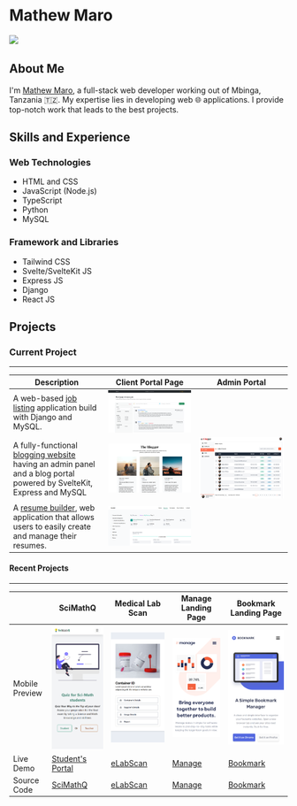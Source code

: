 # Mathew Maro

![](./images/js-deeloper.png)

## About Me

I'm [Mathew Maro](https://github.com/theomaro/theo), a full-stack web developer working out of Mbinga, Tanzania 🇹🇿. My expertise lies in developing web 🌐 applications. I provide top-notch work that leads to the best projects.

## Skills and Experience

### Web Technologies

- HTML and CSS
- JavaScript (Node.js)
- TypeScript
- Python
- MySQL

### Framework and Libraries

- Tailwind CSS
- Svelte/SvelteKit JS
- Express JS
- Django
- React JS

## Projects

### Current Project

---

| Description                                                                                                         | Client Portal Page                       | Admin Portal                            |
| ------------------------------------------------------------------------------------------------------------------- | ---------------------------------------- | --------------------------------------- |
| A web-based [job listing](https://github.com/theomaro/job-listings) application build with Django and MySQL.                                                    | ![](./images/projects/jobs-listings.png)  |                                         |
| A fully-functional [blogging website](https://github.com/theomaro/blog-admin-panel) having an admin panel and a blog portal powered by SvelteKit, Express and MySQL | ![](./images/projects/client-portal.png) | ![](./images/projects/admin-portal.png) |
|A [resume builder](https://github.com/theomaro/resume-builder), web application that allows users to easily create and manage their resumes.|![](./images/projects/personalinfo.png)||

#### Recent Projects

---

|                | SciMathQ                                                 | Medical Lab Scan                                          | Manage Landing Page                                        | Bookmark Landing Page                                          |
| -------------- | -------------------------------------------------------- | --------------------------------------------------------- | ---------------------------------------------------------- | -------------------------------------------------------------- |
| Mobile Preview | ![Student's Portal](./images/projects/sci-math-quiz.png) | ![](./images/projects/medical-lab-scan.png)               | ![](./images/projects/manage.png)                          | ![](./images/projects/bookmark.png)                            |
| Live Demo      | [Student's Portal](https://sci-math-quiz.vercel.app/)    | [eLabScan](https://theomaro.github.io/medical-lab-scan/)  | [Manage](https://theomaro.github.io/manage-landing-page/)  | [Bookmark](https://the-bookmark-landing-page.netlify.app/)     |
| Source Code    | [SciMathQ](https://github.com/theomaro/sci-math-quiz/)   | [eLabScan](https://github.com/theomaro/medical-lab-scan/) | [Manage](https://github.com/theomaro/manage-landing-page/) | [Bookmark](https://github.com/theomaro/bookmark-landing-page/) |
